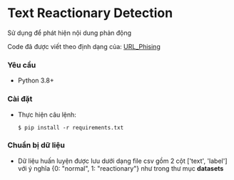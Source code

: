 # Text Reactionary Detection

Sử dụng để phát hiện nội dung phản động

Code đã được viết theo định dạng của: [URL_Phising](https://github.com/hoangtrongbinh1111/URL_Phising/tree/main)
### Yêu cầu

* Python 3.8+

### Cài đặt

* Thực hiện câu lệnh:

    `$ pip install -r requirements.txt` 

### Chuẩn bị dữ liệu

* Dữ liệu huấn luyện được lưu dưới dạng file csv gồm 2 cột ['text', 'label'] với ý nghĩa {0: "normal", 1: "reactionary"} như trong thư mục **datasets**

